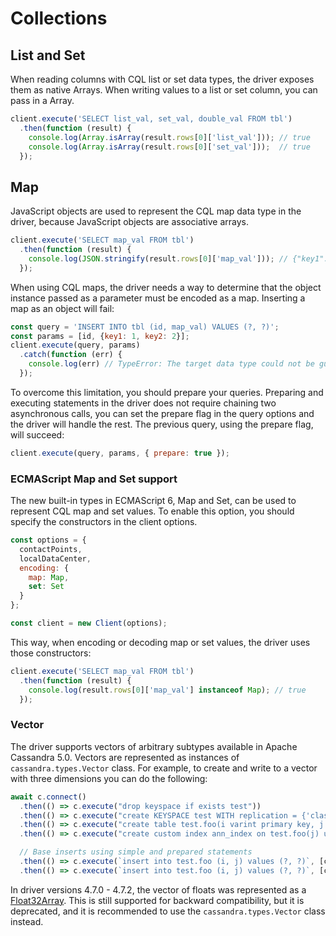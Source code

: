 # Collections

## List and Set 

When reading columns with CQL list or set data types, the driver exposes them as native Arrays. When writing values to a
list or set column, you can pass in a Array.

```javascript
client.execute('SELECT list_val, set_val, double_val FROM tbl')
  .then(function (result) {
    console.log(Array.isArray(result.rows[0]['list_val'])); // true
    console.log(Array.isArray(result.rows[0]['set_val']));  // true
  });
```

## Map 

JavaScript objects are used to represent the CQL map data type in the driver, because JavaScript objects are associative
arrays.

```javascript
client.execute('SELECT map_val FROM tbl')
  .then(function (result) {
    console.log(JSON.stringify(result.rows[0]['map_val'])); // {"key1":1,"key2":2}
  });
```

When using CQL maps, the driver needs a way to determine that the object instance passed as a parameter must be encoded
 as a map. Inserting a map as an object will fail:

```javascript
const query = 'INSERT INTO tbl (id, map_val) VALUES (?, ?)';
const params = [id, {key1: 1, key2: 2}];
client.execute(query, params)
  .catch(function (err) {
    console.log(err) // TypeError: The target data type could not be guessed
  });
```

To overcome this limitation, you should prepare your queries. Preparing and executing statements in the driver does not
require chaining two asynchronous calls, you can set the prepare flag in the query options and the driver will handle
the rest. The previous query, using the prepare flag, will succeed:

```javascript
client.execute(query, params, { prepare: true });
```

### ECMAScript Map and Set support 

The new built-in types in ECMAScript 6, Map and Set, can be used to represent CQL map and set values. To enable this option, you should specify the constructors in the client options.

```javascript
const options = {
  contactPoints,
  localDataCenter,
  encoding: { 
    map: Map,
    set: Set
  }
};

const client = new Client(options);
```

This way, when encoding or decoding map or set values, the driver uses those constructors:

```javascript
client.execute('SELECT map_val FROM tbl')
  .then(function (result) {
    console.log(result.rows[0]['map_val'] instanceof Map); // true
  });
```

### Vector

The driver supports vectors of arbitrary subtypes available in Apache Cassandra 5.0. Vectors are represented as instances of `cassandra.types.Vector` class. For example, to create and write to a vector with three dimensions you can do the following:

```javascript
await c.connect()
  .then(() => c.execute("drop keyspace if exists test"))
  .then(() => c.execute("create KEYSPACE test WITH replication = {'class': 'SimpleStrategy', 'replication_factor': 1}"))
  .then(() => c.execute("create table test.foo(i varint primary key, j vector<float,3>)"))
  .then(() => c.execute("create custom index ann_index on test.foo(j) using 'StorageAttachedIndex'"))

  // Base inserts using simple and prepared statements
  .then(() => c.execute(`insert into test.foo (i, j) values (?, ?)`, [cassandra.types.Integer.fromInt(1), new cassandra.types.Vector([8, 2.3, 58])]))
  .then(() => c.execute(`insert into test.foo (i, j) values (?, ?)`, [cassandra.types.Integer.fromInt(5), new cassandra.types.Vector([23, 18, 3.9])], {prepare: true}));
```

In driver versions 4.7.0 - 4.7.2, the vector of floats was represented as a [Float32Array]. This is still supported for backward compatibility, but it is deprecated, and it is recommended to use the `cassandra.types.Vector` class instead.

[Float32Array]: https://developer.mozilla.org/en-US/docs/Web/JavaScript/Reference/Global_Objects/Float32Array
